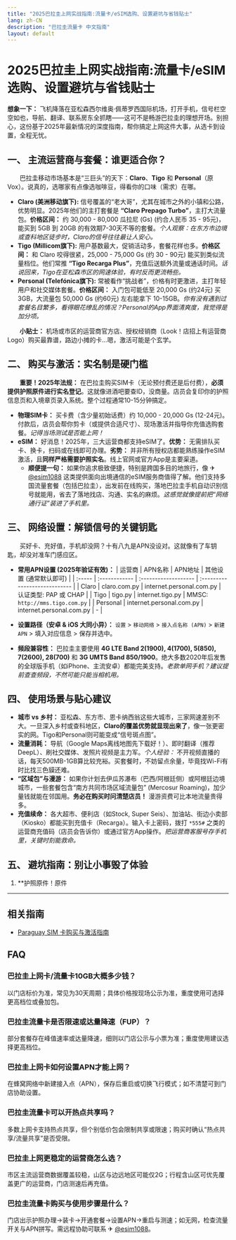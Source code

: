 ```yaml
---
title: "2025巴拉圭上网实战指南:流量卡/eSIM选购、设置避坑与省钱贴士"
lang: zh-CN
description: "巴拉圭流量卡 中文指南"
layout: default
---
```

# 2025巴拉圭上网实战指南:流量卡/eSIM选购、设置避坑与省钱贴士

**想象一下：** 飞机降落在亚松森西尔维奥·佩蒂罗西国际机场，打开手机，信号栏空空如也，导航、翻译、联系房东全抓瞎——这可不是畅游巴拉圭的理想开场。别担心，这份基于2025年最新情况的深度指南，帮你搞定上网这件大事，从选卡到设置，全程无忧。

## 一、 主流运营商与套餐：谁更适合你？

　　巴拉圭移动市场基本是“三巨头”的天下：**Claro**、**Tigo** 和 **Personal**（原Vox）。说真的，选哪家有点像选咖啡豆，得看你的口味（需求）在哪。

*   **Claro (美洲移动旗下):** 信号覆盖的“老大哥”，尤其在城市之外的小镇和公路，优势明显。2025年他们的主打套餐是 **“Claro Prepago Turbo”**，主打大流量包。**价格区间：** 约 30,000 - 80,000 瓜拉尼 (Gs) (约合人民币 35 - 95元)，能买到 5GB 到 20GB 的有效期7-30天不等的套餐。*个人观察：在东方市边境或查科地区徒步时，Claro的信号往往最让人安心。*
*   **Tigo (Millicom旗下):** 用户基数最大，促销活动多，套餐花样也多。**价格区间：** 和 Claro 咬得很紧，25,000 - 75,000 Gs (约 30 - 90元) 能买到类似流量档位。他们常推 **“Tigo Recarga Plus”**，充值后送额外流量或通话时间。*话说回来，Tigo在亚松森市区的网速体验，有时反而更流畅些。*
*   **Personal (Telefónica旗下):** 常被看作“挑战者”，价格有时更激进，主打年轻用户和社交媒体套餐。**价格区间：** 入门包可能低至 20,000 Gs (约24元) 买 3GB，大流量包 50,000 Gs (约60元) 左右能拿下 10-15GB。*你有没有遇到过套餐名目繁多，看得眼花缭乱的情况？Personal的App界面清爽度，我觉得是加分项。*

　　**小贴士：** 机场或市区的运营商官方店、授权经销商（Look！店招上有运营商Logo）购买最靠谱，路边小摊的卡…嗯，激活可能是个玄学。

## 二、 购买与激活：实名制是硬门槛

　　**重要！2025年法规：** 在巴拉圭购买SIM卡（无论预付费还是后付费），**必须提供护照原件进行实名登记**。这就像进酒吧要查ID，没商量。店员会复印你的护照信息页和入境章页录入系统。整个过程通常10-15分钟搞定。

*   **物理SIM卡：** 买卡费（含少量初始话费）约 10,000 - 20,000 Gs (12-24元)。付款后，店员会帮你剪卡（或提供合适尺寸）、现场激活并指导你充值选购套餐。*记得当场测试是否能上网！*
*   **eSIM：** 好消息！2025年，三大运营商都支持eSIM了。**优势：** 无需排队买卡、换卡，扫码或在线即可办理。**劣势：** 并非所有授权店都能熟练操作eSIM激活，且**同样严格需要护照实名**。线上官网或官方App是主要渠道。
    *   **顺便提一句：** 如果你追求极致便捷，特别是跨国多目的地旅行，像 ✈ [@esim1088](https://t.me/s/esim1088) 这类提供面向出境通信的eSIM服务商值得了解。他们支持多国流量套餐（包括巴拉圭），出发前在线购买，落地巴拉圭手机自动识别信号就能用，省去了落地找店、沟通、实名的麻烦。*这感觉就像提前把“网络通行证”装进了手机里。*

## 三、 网络设置：解锁信号的关键钥匙

　　买好卡、充好值，手机却没网？十有八九是APN没设对。这就像有了车钥匙，却没对准车门感应区。

*   **常用APN设置 (2025年验证有效)：**
    | 运营商 | APN名称       | APN地址              | 其他设置 (通常默认即可)      |
    | :----- | :------------ | :------------------- | :---------------------------- |
    | Claro  | claro.com.py  | internet.personal.com.py | 认证类型: PAP 或 CHAP         |
    | Tigo   | tigo.py       | internet.tigo.py      | MMSC: `http://mms.tigo.com.py` |
    | Personal | internet.personal.com.py | internet.personal.com.py | -                           |

*   **设置路径（安卓 & iOS 大同小异）：** `设置` > `移动网络` > `接入点名称 (APN)` > `新建APN` > 填入对应信息 > 保存并选中。
*   **频段兼容性：** 巴拉圭主要使用 **4G LTE Band 2(1900), 4(1700), 5(850), 7(2600), 28(700)** 和 **3G UMTS Band 850/1900**。绝大多数2020年后发售的全球版手机（如iPhone、主流安卓）都能完美支持。*老款单网手机？建议提前查查频段，不然可能只能当相机用。*

## 四、 使用场景与贴心建议

*   **城市 vs 乡村：** 亚松森、东方市、恩卡纳西翁这些大城市，三家网速差别不大。一旦深入乡村或查科地区，**Claro的覆盖优势就显现出来了**，像一张更密实的网。Tigo和Personal则可能变成“信号斑点图”。
*   **流量消耗：** 导航（Google Maps离线地图先下载好！）、即时翻译（推荐DeepL）、刷社交媒体、发照片视频是主力军。*个人经验：* 不开视频直播的话，每天500MB-1GB算比较充裕。买套餐时，不妨留点余量，毕竟找Wi-Fi有时比找三色貘还难。
*   **“区域包”与漫游：** 如果你计划去伊瓜苏瀑布（巴西/阿根廷侧）或阿根廷边境城市，一些套餐包含“南方共同市场区域流量包” (Mercosur Roaming)，加少量钱就能在邻国用。**务必在购买时问清楚店员！** 漫游资费可比本地流量贵得多。
*   **充值续命：** 各大超市、便利店（如Stock, Super Seis）、加油站、街边小卖部（Kiosko）都能买到充值卡（Recarga）。输入卡上密码，拨打 `*555#` 之类的运营商充值码（店员会告诉你）或通过官方App操作。*把运营商客服号存手机里，关键时刻能救命。*

## 五、 避坑指南：别让小事毁了体验

1.  **护照原件！原件

<!-- crosslink -->
---

## 相关指南

- [Paraguay SIM 卡购买与激活指南](https://faciylike.github.io/paraguay-sim-guides)

<!-- BEGIN_PARAGUAY_FAQ -->
## FAQ

### 巴拉圭上网卡/流量卡10GB大概多少钱？
以门店标价为准，常见为30天周期；具体价格按现场公示为准，重度使用可选择更高档位或叠加包。

### 巴拉圭流量卡是否限速或达量降速（FUP）？
部分套餐存在峰值速率或达量降速，细则以门店公示与小票为准；重度使用建议选择更高档位。

### 巴拉圭上网卡如何设置APN才能上网？
在蜂窝网络中新建接入点（APN），保存后重启或切换飞行模式；如不清楚可到门店协助设置。

### 巴拉圭流量卡可以开热点共享吗？
多数上网卡支持热点共享，但个别低价包会限制共享或限速；购买时确认“热点共享/流量共享”是否受限。

### 巴拉圭上网更稳定的运营商怎么选？
市区主流运营商数据覆盖较稳，山区与边远地区可能仅2G；行程含山区可优先覆盖更广的运营商，门店测速后再充值。

### 巴拉圭流量卡购买与使用步骤是什么？
门店出示护照办理→装卡→开通套餐→设置APN→重启与测速；如无网，检查流量开关与APN拼写。需远程协助可联系 ✈ [@esim1088](https://t.me/s/esim1088)。

<script type="application/ld+json">
{"@context": "https://schema.org", "@type": "FAQPage", "mainEntity": [{"@type": "Question", "name": "巴拉圭上网卡/流量卡10GB大概多少钱？", "acceptedAnswer": {"@type": "Answer", "text": "以门店标价为准，常见为30天周期；具体价格按现场公示为准，重度使用可选择更高档位或叠加包。"}}, {"@type": "Question", "name": "巴拉圭流量卡是否限速或达量降速（FUP）？", "acceptedAnswer": {"@type": "Answer", "text": "部分套餐存在峰值速率或达量降速，细则以门店公示与小票为准；重度使用建议选择更高档位。"}}, {"@type": "Question", "name": "巴拉圭上网卡如何设置APN才能上网？", "acceptedAnswer": {"@type": "Answer", "text": "在蜂窝网络中新建接入点（APN），保存后重启或切换飞行模式；如不清楚可到门店协助设置。"}}, {"@type": "Question", "name": "巴拉圭流量卡可以开热点共享吗？", "acceptedAnswer": {"@type": "Answer", "text": "多数上网卡支持热点共享，但个别低价包会限制共享或限速；购买时确认“热点共享/流量共享”是否受限。"}}, {"@type": "Question", "name": "巴拉圭上网更稳定的运营商怎么选？", "acceptedAnswer": {"@type": "Answer", "text": "市区主流运营商数据覆盖较稳，山区与边远地区可能仅2G；行程含山区可优先覆盖更广的运营商，门店测速后再充值。"}}, {"@type": "Question", "name": "巴拉圭流量卡购买与使用步骤是什么？", "acceptedAnswer": {"@type": "Answer", "text": "门店出示护照办理→装卡→开通套餐→设置APN→重启与测速；如无网，检查流量开关与APN拼写。需远程协助可联系 ✈ @esim1088。"}}]}
</script>
<!-- END_PARAGUAY_FAQ -->
